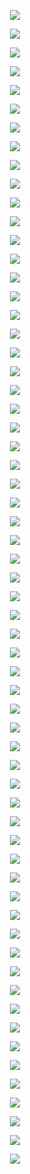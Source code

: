 <p align="center"> <img src= 'all_figs_NTK/DLGN(n_h_l = 5, n_n = 32,Run=1,Epoch = 000,step=00,UnLearned,loss = 0.494).png' /> </p>
<p align="center"> <img src= 'all_figs_NTK/DLGN(n_h_l = 5, n_n = 32,Run=1,Epoch = 001,step=01,Learned,loss = 0.487).png' /> </p>
<p align="center"> <img src= 'all_figs_NTK/DLGN(n_h_l = 5, n_n = 32,Run=1,Epoch = 001,step=02,Learned,loss = 0.482).png' /> </p>
<p align="center"> <img src= 'all_figs_NTK/DLGN(n_h_l = 5, n_n = 32,Run=1,Epoch = 001,step=03,Learned,loss = 0.476).png' /> </p>
<p align="center"> <img src= 'all_figs_NTK/DLGN(n_h_l = 5, n_n = 32,Run=1,Epoch = 001,step=04,Learned,loss = 0.47).png' /> </p>
<p align="center"> <img src= 'all_figs_NTK/DLGN(n_h_l = 5, n_n = 32,Run=1,Epoch = 001,step=05,Learned,loss = 0.464).png' /> </p>
<p align="center"> <img src= 'all_figs_NTK/DLGN(n_h_l = 5, n_n = 32,Run=1,Epoch = 001,step=06,Learned,loss = 0.458).png' /> </p>
<p align="center"> <img src= 'all_figs_NTK/DLGN(n_h_l = 5, n_n = 32,Run=1,Epoch = 001,step=07,Learned,loss = 0.452).png' /> </p>
<p align="center"> <img src= 'all_figs_NTK/DLGN(n_h_l = 5, n_n = 32,Run=1,Epoch = 001,step=08,Learned,loss = 0.446).png' /> </p>
<p align="center"> <img src= 'all_figs_NTK/DLGN(n_h_l = 5, n_n = 32,Run=1,Epoch = 001,step=09,Learned,loss = 0.441).png' /> </p>
<p align="center"> <img src= 'all_figs_NTK/DLGN(n_h_l = 5, n_n = 32,Run=1,Epoch = 001,step=10,Learned,loss = 0.438).png' /> </p>
<p align="center"> <img src= 'all_figs_NTK/DLGN(n_h_l = 5, n_n = 32,Run=1,Epoch = 001,step=11,Learned,loss = 0.435).png' /> </p>
<p align="center"> <img src= 'all_figs_NTK/DLGN(n_h_l = 5, n_n = 32,Run=1,Epoch = 001,step=12,Learned,loss = 0.432).png' /> </p>
<p align="center"> <img src= 'all_figs_NTK/DLGN(n_h_l = 5, n_n = 32,Run=1,Epoch = 001,step=13,Learned,loss = 0.431).png' /> </p>
<p align="center"> <img src= 'all_figs_NTK/DLGN(n_h_l = 5, n_n = 32,Run=1,Epoch = 001,step=14,Learned,loss = 0.43).png' /> </p>
<p align="center"> <img src= 'all_figs_NTK/DLGN(n_h_l = 5, n_n = 32,Run=1,Epoch = 001,step=15,Learned,loss = 0.429).png' /> </p>
<p align="center"> <img src= 'all_figs_NTK/DLGN(n_h_l = 5, n_n = 32,Run=1,Epoch = 001,step=16,Learned,loss = 0.428).png' /> </p>
<p align="center"> <img src= 'all_figs_NTK/DLGN(n_h_l = 5, n_n = 32,Run=1,Epoch = 002,step=01,Learned,loss = 0.427).png' /> </p>
<p align="center"> <img src= 'all_figs_NTK/DLGN(n_h_l = 5, n_n = 32,Run=1,Epoch = 002,step=02,Learned,loss = 0.426).png' /> </p>
<p align="center"> <img src= 'all_figs_NTK/DLGN(n_h_l = 5, n_n = 32,Run=1,Epoch = 002,step=03,Learned,loss = 0.426).png' /> </p>
<p align="center"> <img src= 'all_figs_NTK/DLGN(n_h_l = 5, n_n = 32,Run=1,Epoch = 002,step=04,Learned,loss = 0.425).png' /> </p>
<p align="center"> <img src= 'all_figs_NTK/DLGN(n_h_l = 5, n_n = 32,Run=1,Epoch = 002,step=05,Learned,loss = 0.424).png' /> </p>
<p align="center"> <img src= 'all_figs_NTK/DLGN(n_h_l = 5, n_n = 32,Run=1,Epoch = 002,step=06,Learned,loss = 0.424).png' /> </p>
<p align="center"> <img src= 'all_figs_NTK/DLGN(n_h_l = 5, n_n = 32,Run=1,Epoch = 002,step=07,Learned,loss = 0.423).png' /> </p>
<p align="center"> <img src= 'all_figs_NTK/DLGN(n_h_l = 5, n_n = 32,Run=1,Epoch = 002,step=08,Learned,loss = 0.423).png' /> </p>
<p align="center"> <img src= 'all_figs_NTK/DLGN(n_h_l = 5, n_n = 32,Run=1,Epoch = 002,step=09,Learned,loss = 0.422).png' /> </p>
<p align="center"> <img src= 'all_figs_NTK/DLGN(n_h_l = 5, n_n = 32,Run=1,Epoch = 002,step=10,Learned,loss = 0.422).png' /> </p>
<p align="center"> <img src= 'all_figs_NTK/DLGN(n_h_l = 5, n_n = 32,Run=1,Epoch = 002,step=11,Learned,loss = 0.421).png' /> </p>
<p align="center"> <img src= 'all_figs_NTK/DLGN(n_h_l = 5, n_n = 32,Run=1,Epoch = 002,step=12,Learned,loss = 0.421).png' /> </p>
<p align="center"> <img src= 'all_figs_NTK/DLGN(n_h_l = 5, n_n = 32,Run=1,Epoch = 002,step=13,Learned,loss = 0.42).png' /> </p>
<p align="center"> <img src= 'all_figs_NTK/DLGN(n_h_l = 5, n_n = 32,Run=1,Epoch = 002,step=14,Learned,loss = 0.42).png' /> </p>
<p align="center"> <img src= 'all_figs_NTK/DLGN(n_h_l = 5, n_n = 32,Run=1,Epoch = 002,step=15,Learned,loss = 0.419).png' /> </p>
<p align="center"> <img src= 'all_figs_NTK/DLGN(n_h_l = 5, n_n = 32,Run=1,Epoch = 002,step=16,Learned,loss = 0.419).png' /> </p>
<p align="center"> <img src= 'all_figs_NTK/DLGN(n_h_l = 5, n_n = 32,Run=1,Epoch = 003,step=16,Learned,loss = 0.413).png' /> </p>
<p align="center"> <img src= 'all_figs_NTK/DLGN(n_h_l = 5, n_n = 32,Run=1,Epoch = 004,step=16,Learned,loss = 0.402).png' /> </p>
<p align="center"> <img src= 'all_figs_NTK/DLGN(n_h_l = 5, n_n = 32,Run=1,Epoch = 005,step=16,Learned,loss = 0.397).png' /> </p>
<p align="center"> <img src= 'all_figs_NTK/DLGN(n_h_l = 5, n_n = 32,Run=1,Epoch = 006,step=16,Learned,loss = 0.393).png' /> </p>
<p align="center"> <img src= 'all_figs_NTK/DLGN(n_h_l = 5, n_n = 32,Run=1,Epoch = 007,step=16,Learned,loss = 0.39).png' /> </p>
<p align="center"> <img src= 'all_figs_NTK/DLGN(n_h_l = 5, n_n = 32,Run=1,Epoch = 008,step=16,Learned,loss = 0.389).png' /> </p>
<p align="center"> <img src= 'all_figs_NTK/DLGN(n_h_l = 5, n_n = 32,Run=1,Epoch = 009,step=16,Learned,loss = 0.389).png' /> </p>
<p align="center"> <img src= 'all_figs_NTK/DLGN(n_h_l = 5, n_n = 32,Run=1,Epoch = 010,step=16,Learned,loss = 0.387).png' /> </p>
<p align="center"> <img src= 'all_figs_NTK/DLGN(n_h_l = 5, n_n = 32,Run=1,Epoch = 020,step=16,Learned,loss = 0.379).png' /> </p>
<p align="center"> <img src= 'all_figs_NTK/DLGN(n_h_l = 5, n_n = 32,Run=1,Epoch = 030,step=16,Learned,loss = 0.377).png' /> </p>
<p align="center"> <img src= 'all_figs_NTK/DLGN(n_h_l = 5, n_n = 32,Run=1,Epoch = 040,step=16,Learned,loss = 0.371).png' /> </p>
<p align="center"> <img src= 'all_figs_NTK/DLGN(n_h_l = 5, n_n = 32,Run=1,Epoch = 050,step=16,Learned,loss = 0.369).png' /> </p>
<p align="center"> <img src= 'all_figs_NTK/DLGN(n_h_l = 5, n_n = 32,Run=1,Epoch = 060,step=16,Learned,loss = 0.368).png' /> </p>
<p align="center"> <img src= 'all_figs_NTK/DLGN(n_h_l = 5, n_n = 32,Run=1,Epoch = 070,step=16,Learned,loss = 0.367).png' /> </p>
<p align="center"> <img src= 'all_figs_NTK/DLGN(n_h_l = 5, n_n = 32,Run=1,Epoch = 080,step=16,Learned,loss = 0.365).png' /> </p>
<p align="center"> <img src= 'all_figs_NTK/DLGN(n_h_l = 5, n_n = 32,Run=1,Epoch = 090,step=16,Learned,loss = 0.366).png' /> </p>
<p align="center"> <img src= 'all_figs_NTK/DLGN(n_h_l = 5, n_n = 32,Run=1,Epoch = 100,step=16,Learned,loss = 0.364).png' /> </p>
<p align="center"> <img src= 'all_figs_NTK/DLGN(n_h_l = 5, n_n = 32,Run=1,Epoch = 1000,step=16,Learned,loss = 0.378).png' /> </p>
<p align="center"> <img src= 'all_figs_NTK/DLGN(n_h_l = 5, n_n = 32,Run=1,Epoch = 200,step=16,Learned,loss = 0.364).png' /> </p>
<p align="center"> <img src= 'all_figs_NTK/DLGN(n_h_l = 5, n_n = 32,Run=1,Epoch = 2000,step=16,Learned,loss = 0.37).png' /> </p>
<p align="center"> <img src= 'all_figs_NTK/DLGN(n_h_l = 5, n_n = 32,Run=1,Epoch = 300,step=16,Learned,loss = 0.362).png' /> </p>
<p align="center"> <img src= 'all_figs_NTK/DLGN(n_h_l = 5, n_n = 32,Run=1,Epoch = 3000,step=16,Learned,loss = 0.372).png' /> </p>
<p align="center"> <img src= 'all_figs_NTK/DLGN(n_h_l = 5, n_n = 32,Run=1,Epoch = 400,step=16,Learned,loss = 0.362).png' /> </p>
<p align="center"> <img src= 'all_figs_NTK/DLGN(n_h_l = 5, n_n = 32,Run=1,Epoch = 4000,step=16,Learned,loss = 0.372).png' /> </p>
<p align="center"> <img src= 'all_figs_NTK/DLGN(n_h_l = 5, n_n = 32,Run=1,Epoch = 500,step=16,Learned,loss = 0.39).png' /> </p>
<p align="center"> <img src= 'all_figs_NTK/DLGN(n_h_l = 5, n_n = 32,Run=1,Epoch = 600,step=16,Learned,loss = 0.384).png' /> </p>
<p align="center"> <img src= 'all_figs_NTK/DLGN(n_h_l = 5, n_n = 32,Run=1,Epoch = 700,step=16,Learned,loss = 0.375).png' /> </p>
<p align="center"> <img src= 'all_figs_NTK/DLGN(n_h_l = 5, n_n = 32,Run=1,Epoch = 800,step=16,Learned,loss = 0.372).png' /> </p>
<p align="center"> <img src= 'all_figs_NTK/DLGN(n_h_l = 5, n_n = 32,Run=1,Epoch = 900,step=16,Learned,loss = 0.383).png' /> </p>
